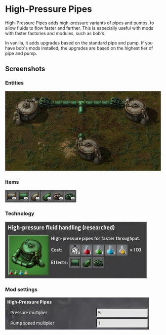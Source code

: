 # High-Pressure Pipes

High-Pressure Pipes adds high-pressure variants of pipes and pumps, to allow fluids to flow faster and farther. This is especially useful with mods with faster factories and modules, such as bob's.

In vanilla, it adds upgrades based on the standard pipe and pump. If you have bob's mods installed, the upgrades are based on the highest tier of pipe and pump.

## Screenshots

### Entities
![](img/entities.png)

### Items
![](img/items.png)

### Technology
![](img/technology.png)

### Mod settings
![](img/settings.png)